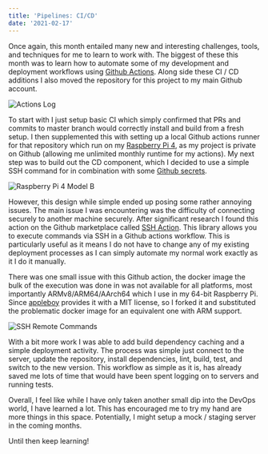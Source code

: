 ```yaml
---
title: 'Pipelines: CI/CD'
date: '2021-02-17'
---
```


Once again, this month entailed many new and interesting challenges, tools, and techniques for me to learn to work with. The biggest of these this month was to learn how to automate some of my development and deployment workflows using [Github Actions][1]. Along side these CI / CD additions I also moved the repository for this project to my main Github account.

![Actions Log][6]

To start with I just setup basic CI which simply confirmed that PRs and commits to master branch would correctly install and build from a fresh setup. I then supplemented this with setting up a local Github actions runner for that repository which run on my [Raspberry Pi 4][2], as my project is private on Github (allowing me unlimited monthly runtime for my actions). My next step was to build out the CD component, which I decided to use a simple SSH command for in combination with some [Github secrets][3].

![Raspberry Pi 4 Model B][7]

However, this design while simple ended up posing some rather annoying issues. The main issue I was encountering was the difficulty of connecting securely to another machine securely. After significant research I found this action on the Github marketplace called [SSH Action][4]. This library allows you to execute commands via SSH in a Github actions workflow. This is particularly useful as it means I do not have to change any of my existing deployment processes as I can simply automate my normal work exactly as it I do it manually.

There was one small issue with this Github action, the docker image the bulk of the execution was done in was not available for all platforms, most importantly ARMv8/ARM64/AArch64 which I use in my 64-bit Raspberry Pi. Since [appleboy][5] provides it with a MIT license, so I forked it and substituted the problematic docker image for an equivalent one with ARM support.

![SSH Remote Commands][8]

With a bit more work I was able to add build dependency caching and a simple deployment activity. The process was simple just connect to the server, update the repository, install dependencies, lint, build, test, and switch to the new version. This workflow as simple as it is, has already saved me lots of time that would have been spent logging on to servers and running tests.

Overall, I feel like while I have only taken another small dip into the DevOps world, I have learned a lot. This has encouraged me to try my hand are more things in this space. Potentially, I might setup a mock / staging server in the coming months.

Until then keep learning!

<style>
    article img {
        display: block;
        margin: auto;
        max-width: 100%;
    }
</style>

[1]: https://github.com/features/actions "Github Actions Product Page"
[2]: https://github.com/appleboy/ssh-action "Original SSH-Action Project by Appleboy on Github"
[3]: https://www.raspberrypi.org/products/raspberry-pi-4-model-b "Raspberry Pi Foundation's Product Page"
[4]: https://docs.github.com/en/actions/reference/encrypted-secrets "Github Secrets Documentation"
[5]: https://github.com/appleboy "Appleboy's Github"
[6]: /images/pipelines_ci_cd/actions_logs.png "Github Actions History"
[7]: https://www.raspberrypi.org/homepage-9df4b/static/a6331df010eb56a7fafb04466af3f1aa/e6ab8/3a15d4da-46e3-4940-8be6-9fc7d201affe_RPi_4B_FEATURED.jpg "Raspberry Pi 4 Model B"
[8]: /images/pipelines_ci_cd/ssh_action.png "SSH Action"

